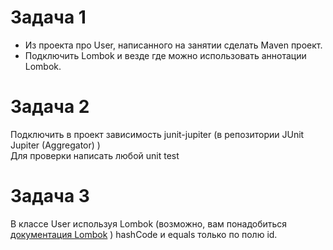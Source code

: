 # Задача 1

* Из проекта про User, написанного на занятии сделать Maven проект. 
* Подключить Lombok и везде где можно использовать  аннотации Lombok.

# Задача 2
Подключить в проект зависимость junit-jupiter  (в репозитории JUnit Jupiter (Aggregator) )   
Для проверки написать любой unit test

# Задача 3
В классе User используя Lombok (возможно, вам понадобиться [документация Lombok](https://projectlombok.org/) ) hashCode и equals только по полю id. 
